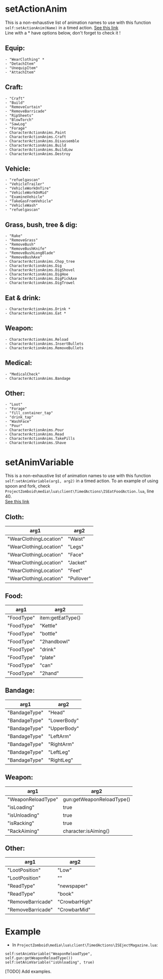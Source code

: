 # setActionAnim
This is a non-exhaustive list of animation names to use with this function `self:setActionAnim(Name)` in a timed action. [See this link](https://github.com/MrBounty/PZ-Mod---Doc/blob/main/How%20to%20make%20a%20custom%20timed%20actions.md)  
Line with a * have options below, don't forget to check it !  

## Equip:
```
- "WearClothing" *
- "DetachItem"
- "UnequipItem"
- "AttachItem"
```

## Craft:
```
- "Craft"
- "Build"
- "RemoveCurtain"
- "RemoveBarricade"
- "RipSheets"
- "BlowTorch"
- "SawLog"
- "Forage"
- CharacterActionAnims.Paint
- CharacterActionAnims.Craft
- CharacterActionAnims.Disassemble
- CharacterActionAnims.Build
- CharacterActionAnims.BuildLow
- CharacterActionAnims.Destroy
```

## Vehicle:
```
- "refuelgascan"
- "VehicleTrailer"
- "VehicleWorkOnTire"
- "VehicleWorkOnMid"
- "ExamineVehicle"
- "TakeGasFromVehicle"
- "VehicleWash"
- "refuelgascan"
```

## Grass, bush, tree & dig:
```
- "Rake"
- "RemoveGrass"
- "RemoveBush"
- "RemoveBushKnife"
- "RemoveBushLongBlade"
- "RemoveBushAxe"
- CharacterActionAnims.Chop_tree
- CharacterActionAnims.Dig
- CharacterActionAnims.DigShovel
- CharacterActionAnims.DigHoe
- CharacterActionAnims.DigPickAxe
- CharacterActionAnims.DigTrowel
```

## Eat & drink:
```
- CharacterActionAnims.Drink *
- CharacterActionAnims.Eat *
```

## Weapon:
```
- CharacterActionAnims.Reload
- CharacterActionAnims.InsertBullets
- CharacterActionAnims.RemoveBullets
```

## Medical:
```
- "MedicalCheck"
- CharacterActionAnims.Bandage
```

## Other:
```
- "Loot"
- "Forage"
- "fill_container_tap"
- "drink_tap"
- "WashFace"
- "Pour"
- CharacterActionAnims.Pour
- CharacterActionAnims.Read
- CharacterActionAnims.TakePills
- CharacterActionAnims.Shave
```

# setAnimVariable
This is a non-exhaustive list of animation names to use with this function `self:setAnimVariable(arg1, arg2)` in a timed action. 
To an example of using spoon and fork, check `ProjectZomboid\media\lua\client\TimedActions\ISEatFoodAction.lua`, line 40.  
[See this link](https://github.com/MrBounty/PZ-Mod---Doc/blob/main/How%20to%20make%20a%20custom%20timed%20actions.md)  

## Cloth:  
| arg1 | arg2 |
| ---- | ---- |
| "WearClothingLocation" | "Waist" |
| "WearClothingLocation" | "Legs" |
| "WearClothingLocation" | "Face" |
| "WearClothingLocation" | "Jacket" |
| "WearClothingLocation" | "Feet" |
| "WearClothingLocation" | "Pullover" |

## Food: 
| arg1 | arg2 |
| ---- | ---- |
| "FoodType" | item:getEatType() |
| "FoodType" | "Kettle" |
| "FoodType" | "bottle" |
| "FoodType" | "2handbowl" |
| "FoodType" | "drink" |
| "FoodType" | "plate" |
| "FoodType" | "can" |
| "FoodType" | "2hand" |

## Bandage:  
| arg1 | arg2 |
| ---- | ---- |
| "BandageType" | "Head" |
| "BandageType" | "LowerBody" |
| "BandageType" | "UpperBody" |
| "BandageType" | "LeftArm" |
| "BandageType" | "RightArm" |
| "BandageType" | "LeftLeg" |
| "BandageType" | "RightLeg" |

## Weapon:  
| arg1 | arg2 |
| ---- | ---- |
| "WeaponReloadType" | gun:getWeaponReloadType() |
| "isLoading" | true |
| "isUnloading" | true |
| "isRacking" | true |
| "RackAiming" | character:isAiming() |

## Other:  
| arg1 | arg2 |
| ---- | ---- |
| "LootPosition" | "Low" |
| "LootPosition" | "" |
| "ReadType" | "newspaper" |
| "ReadType" | "book" |
| "RemoveBarricade" | "CrowbarHigh" |
| "RemoveBarricade" | "CrowbarMid" |

# Example
- In `ProjectZomboid\media\lua\client\TimedActions\ISEjectMagazine.lua`:
```
self:setAnimVariable("WeaponReloadType", self.gun:getWeaponReloadType())
self:setAnimVariable("isUnloading", true)
```
[TODO] Add examples.

